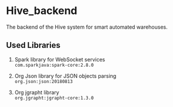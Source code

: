 # Hive_backend
The backend of the Hive system for smart automated warehouses.

## Used Libraries
1. Spark library for WebSocket services  
   `com.sparkjava:spark-core:2.8.0`
   
2. Org Json library for JSON objects parsing  
   `org.json:json:20180813`
   
3. Org jgrapht library  
    `org.jgrapht:jgrapht-core:1.3.0`

